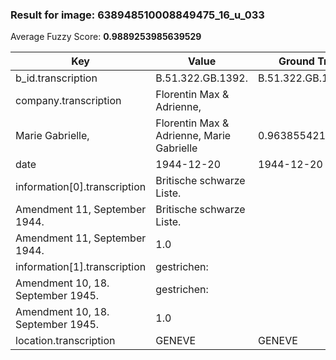 ### Result for image: 638948510008849475_16_u_033
Average Fuzzy Score: **0.9889253985639529**
<small>

| Key | Value | Ground Truth | Score |
| --- | --- | --- | --- |
| b_id.transcription | B.51.322.GB.1392. | B.51.322.GB.1392 | 0.9696969696969697 |
| company.transcription | Florentin Max & Adrienne,
Marie Gabrielle, | Florentin Max & Adrienne, Marie Gabrielle | 0.963855421686747 |
| date | 1944-12-20 | 1944-12-20 | 1.0 |
| information[0].transcription | Britische schwarze Liste.
Amendment 11, September 1944. | Britische schwarze Liste.
Amendment 11, September 1944. | 1.0 |
| information[1].transcription | gestrichen:
Amendment 10, 18. September 1945. | gestrichen:
Amendment 10, 18. September 1945. | 1.0 |
| location.transcription | GENEVE | GENEVE | 1.0 |

</small>
